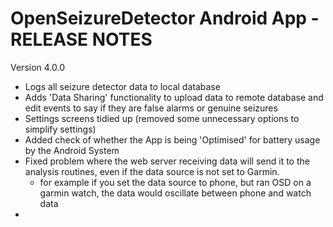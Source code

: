 OpenSeizureDetector Android App - RELEASE NOTES
==============================================

Version 4.0.0
  - Logs all seizure detector data to local database
  - Adds 'Data Sharing' functionality to upload data to remote database and edit events to say if they are false alarms or genuine seizures
  - Settings screens tidied up (removed some unnecessary options to simplify settings)
  - Added check of whether the App is being 'Optimised' for battery usage by the Android System
  - Fixed problem where the web server receiving data will send it to the analysis routines, even if the data source is not set to Garmin.
    - for example if you set the data source to phone, but ran OSD on a garmin watch, the data would oscillate between phone and watch
    data
  -       


